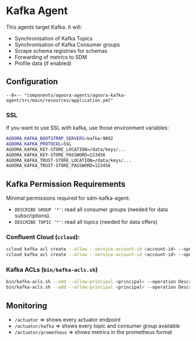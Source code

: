 # Kafka Agent

This agents target Kafka. It will:
- Synchronisation of Kafka Topics
- Synchronisation of Kafka Consumer groups
- Scrape schema registries for schemas
- Forwarding of metrics to SDM
- Profile data (if enabled)

## Configuration

```
--8<-- "components/agoora-agents/agoora-kafka-agent/src/main/resources/application.yml"
```

### SSL

If you want to use SSL with kafka, use those environment variables:

```bash
AGOORA_KAFKA_BOOTSTRAP_SERVERS=kafka:9092
AGOORA_KAFKA_PROTOCOL=SSL
AGOORA_KAFKA_KEY-STORE_LOCATION=/data/keys/...
AGOORA_KAFKA_KEY-STORE_PASSWORD=123456
AGOORA_KAFKA_TRUST-STORE_LOCATION=/data/keys/...
AGOORA_KAFKA_TRUST-STORE_PASSWORD=123456
```

## Kafka Permission Requirements

Minimal permissions required for sdm-kafka-agent:

- `DESCRIBE GROUP '*'`: read all consumer groups (needed for data subscriptions).
- `DESCRIBE TOPIC '*'`: read all topics (needed for data offers)

### Confluent Cloud (`ccloud`):

```bash
ccloud kafka acl create --allow --service-account-id <account-id> --operation describe --topic '*'
ccloud kafka acl create --allow --service-account-id <account-id> --operation describe --consumer-group '*'
```

### Kafka ACLs (`bin/kafka-acls.sh`)

```bash
bin/kafka-acls.sh --add --allow-principal <principal> --operation Describe --topic '*'
bin/kafka-acls.sh --add --allow-principal <principal> --operation Describe --group '*'
```

## Monitoring

 * `/actuator` => shows every actuator endpoint
 * `/actuator/kafka` => shows every topic and consumer group available
 * `/actuator/prometheus` => shows metrics in the prometheus format
